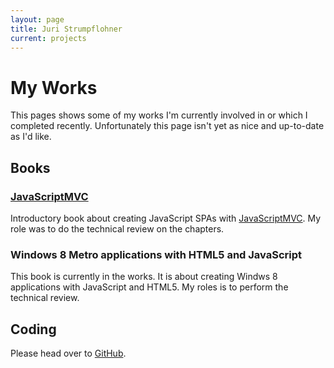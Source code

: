 ```yaml
---
layout: page
title: Juri Strumpflohner
current: projects
---
```

# My Works

This pages shows some of my works I'm currently involved in or which I completed recently. Unfortunately this page isn't yet as nice and up-to-date as I'd like.

## Books

### [JavaScriptMVC](/blog/2013/06/learning-javascriptmvc/)
Introductory book about creating JavaScript SPAs with [JavaScriptMVC](http://javascript.com). My role was to do the technical review on the chapters.

### Windows 8 Metro applications with HTML5 and JavaScript

This book is currently in the works. It is about creating Windws 8 applications with JavaScript and HTML5. My roles is to perform the technical review.

## Coding

Please head over to [GitHub](http://github.com/juristr).